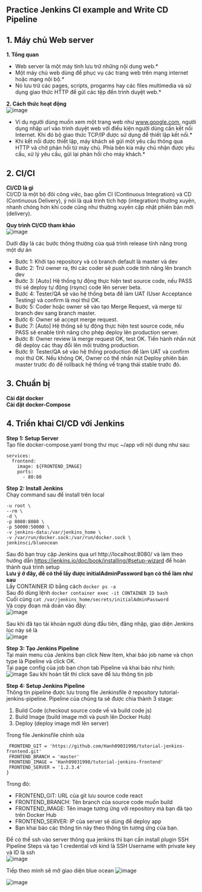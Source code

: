 ## Practice Jenkins CI example and Write CD Pipeline  

## 1. Máy chủ Web server    
**1. Tổng quan**  
* Web server là một máy tính lưu trữ những nội dung web.*  
* Một máy chủ web dùng để phục vụ các trang web trên mạng internet hoặc mạng nội bộ.*  
* Nó lưu trữ các pages, scripts, progarms hay các files multimedia và sử dụng giao thức HTTP để gửi các tệp đến trình duyệt web.*  

**2. Cách thức hoạt động**  
![image](https://user-images.githubusercontent.com/46991949/121111392-fb9c9980-c838-11eb-8832-6daa20d082f1.png)
* Ví dụ người dùng muốn xem một trang web như www.google.com, người dụng nhập url vào trình duyệt web với điều kiện người dùng cần kết nối Internet. Khi đó bộ giao thức TCP/IP được sử dụng để thiết lập kết nối.*  
* Khi kết nối được thiết lập, máy khách sẽ gửi một yêu cầu thông qua HTTP và chờ phản hồi từ máy chủ. Phía bên kia máy chủ nhận được yêu cầu, xử lý yêu cầu, gửi lại phản hồi cho máy khách.*  

## 2. CI/CI  
**CI/CD là gì**  
CI/CD là một bộ đôi công việc, bao gồm CI (Continuous Integration) và CD (Continuous Delivery), ý nói là quá trình tích hợp (integration) thường xuyên, nhanh chóng hơn khi code cũng như thường xuyên cập nhật phiên bản mới (delivery).  

**Quy trình CI/CD tham khảo**  
![image](https://user-images.githubusercontent.com/46991949/121673654-50f7d580-cadb-11eb-92c5-fae1a63f3f06.png)

Dưới đây là các bước thông thường của quá trình release tính năng trong một dự án    
* Bước 1: Khởi tạo repository và có branch default là master và dev    
* Bước 2: Trừ owner ra, thì các coder sẽ push code tính năng lên branch dev    
* Bước 3: [Auto] Hệ thống tự động thực hiện test source code, nếu PASS thì sẽ deploy tự động (rsync) code lên server beta.  
* Bước 4: Tester/QA sẽ vào hệ thống beta để làm UAT (User Acceptance Testing) và confirm là mọi thứ OK.  
* Bước 5: Coder hoặc owner sẽ vào tạo Merge Request, và merge từ branch dev sang branch master.  
* Bước 6: Owner sẽ accept merge request.  
* Bước 7: [Auto] Hệ thống sẽ tự động thực hiện test source code, nếu PASS sẽ enable tính năng cho phép deploy lên production server.  
* Bước 8: Owner review là merge request OK, test OK. Tiến hành nhấn nút để deploy các thay đổi lên môi trường production.  
* Bước 9: Tester/QA sẽ vào hệ thống production để làm UAT và confirm mọi thứ OK. Nếu không OK, Owner có thể nhấn nút Deploy phiên bản master trước đó để rollback hệ thống về trạng thái stable trước đó.      

## 3. Chuẩn bị  
**Cài đặt docker**  
**Cài đặt docker-Compose**  

## 4. Triển khai CI/CD với Jenkins  

**Step 1: Setup Server**  
Tạo file docker-compose.yaml trong thư mục ~/app với nội dung như sau:  
```version: "3"
services:
  frontend:
    image: ${FRONTEND_IMAGE}
    ports:
      - 80:80
  ```  
  
**Step 2: Install Jenkins**  
  Chạy command sau để install trên local  
  ```docker run \
  -u root \
  --rm \
  -d \
  -p 8080:8080 \
  -p 50000:50000 \
  -v jenkins-data:/var/jenkins_home \
  -v /var/run/docker.sock:/var/run/docker.sock \
  jenkinsci/blueocean
  ```  
  Sau đó bạn truy cập Jenkins qua url http://localhost:8080/ và làm theo hướng dẫn https://jenkins.io/doc/book/installing/#setup-wizard để hoàn thành quá trình setup    
  **Lưu ý ở đây, để có thể lấy được initialAdminPassword bạn có thể làm như sau**    
  Lấy CONTAINER ID bằng cách ```docker ps -a```    
  Sau đó dùng lệnh ```docker container exec -it CONTAINER ID bash```  
  Cuối cùng ```cat /var/jenkins_home/secrets/initialAdminPassword```    
  Và copy đoạn mã doán vào đây:  
  ![image](https://user-images.githubusercontent.com/46991949/121709738-0e49f380-cb03-11eb-945a-a06874980118.png)  
  
  Sau khi đã tạo tài khoản người dùng đầu tiên, đăng nhập, giao diện Jenkins lúc này sẽ là  
  ![image](https://user-images.githubusercontent.com/46991949/121710839-2c642380-cb04-11eb-8d6d-c6c492ce5427.png)  
  
**Step 3: Tạo Jenkins Pipeline**  
Tại main menu của Jenkins bạn click New Item, khai báo job name và chọn type là Pipeline và click OK.  
Tại page config của job bạn chọn tab Pipeline và khai báo như hình:  
![image](https://user-images.githubusercontent.com/46991949/121712222-b2cd3500-cb05-11eb-93a3-a92b886c9cbf.png)
Sau khi hoàn tất thì click save để lưu thông tin job   

**Step 4: Setup Jenkins Pipeline**  
Thông tin pipeline được lưu trong file Jenkinsfile ở repository tutorial-jenkins-pipeline. Pipeline của chúng ta sẽ được chia thành 3 stage:  
1. Build Code (checkout source code về và build code js)  
2. Build Image (build image mới và push lên Docker Hub)  
3. Deploy (deploy image mới lên server)  

Trong file Jenkinsfile chỉnh sửa
```environment {
 FRONTEND_GIT = 'https://github.com/Hanh09031998/tutorial-jenkins-frontend.git'
 FRONTEND_BRANCH = 'master'
 FRONTEND_IMAGE = 'Hanh09031998/tutorial-jenkins-frontend'
 FRONTEND_SERVER = '1.2.3.4'
}
```  
Trong đó:   
* FRONTEND_GIT: URL của git lưu source code react  
* FRONTEND_BRANCH: Tên branch của source code muốn build  
* FRONTEND_IMAGE: Tên image tương ứng với repository mà bạn đã tạo trên Docker Hub  
* FRONTEND_SERVER: IP của server sẽ dùng để deploy app  
* Bạn khai báo các thông tin này theo thông tin tương ứng của bạn.   

Để có thể ssh vào server thông qua jenkins thì bạn cần install plugin SSH Pipeline Steps và tạo 1 credential với kind là SSH Username with private key và ID là ssh  
![image](https://user-images.githubusercontent.com/46991949/121718022-06428180-cb0c-11eb-92fb-e62d30ae4722.png)  

Tiếp theo mình sẽ mở giao diện blue ocean
![image](https://user-images.githubusercontent.com/46991949/121718272-56b9df00-cb0c-11eb-9335-b38e6db3eb54.png)  

![image](https://user-images.githubusercontent.com/46991949/121718463-8bc63180-cb0c-11eb-8186-887e36f77a96.png)




 







  
  
  

